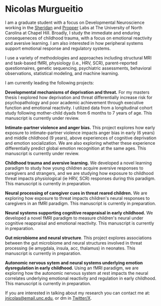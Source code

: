 #  **Nicolas Murgueitio**

I am a graduate student with a focus on Developmental Neuroscience working in the [Sheridan](https://circlelab.unc.edu/) and [Propper](https://beelab.web.unc.edu/) Labs at The University of North Carolina at Chapel Hill. Broadly, I study the immediate and enduring consequeneces of childhood trauma, with a focus on emotional reactivity and aversive learning. I am also interested in how peripheral systems support emotional response and regulatory systems. 

I use a variety of methodologies and approaches including structural MRI and task-based fMRI, physiology (i.e., HRV, SCR), parent-reported questionnaires, genetic sequencing, psychiatric assessments, behavioral observations, statistical modeling, and machine learning. 
    
I am currently leading the following projects: 

**Developmental mechanisms of deprivation and threat.** For my masters thesis I explored how deprivation and threat differentially increase risk for psychopathology and poor academic achievement through executive function and emotional reactivity. I utilized data from a longitudinal cohort study following mother-child dyads from 6 months to 7 years of age. This manuscript is currently under review.

**Intimate-partner violence and anger bias.** This project explores how early exposure to intimate-partner violence impacts anger bias in early (6 years) and middle childhood (9 years), above experiences of cognitive deprivation and emotion socialization. We are also exploring whether these experience differentially predict global emotion recognition at the same ages. This manuscript is currently under review. 

**Childhood trauma and aversive learning.** We developed a novel learning paradigm to study how young children acquire aversive responses to caregivers and strangers, and we are studying how exposure to childhood threat impacts physiological (ie HRV, SCR) responses during this paradigm. This manuscript is currently in preparation.

**Neural processing of caregiver cues in threat reared children.** We are exploring how exposure to threat impacts children's neural responses to caregivers in an fMRI paradigm. This manuscript is currently in preparation.

**Neural systems supporting cognitive reappraisal in early childhood.** We developed a novel fMRI paradigm to measure children's neural under cognitive reappraisal and emotional reactivity. This manuscript is currently in preparation.

**Gut microbiome and neural structure**. This project explores associations between the gut microbiome and neural structures involved in threat processing (ie amygdala, insula, acc, thalamus) in neonates. This manuscript is currently in preparation.

**Autonomic nervous sytem and neural systems underlying emotion dysregulation in early childhood.** Using an fMRI paradigm, we are exploring how the autonomic nervous system at rest impacts the neural correlates underlying emotional reactivity and regulation in early childhood. This manuscript is currently in preparation.

If you are interested in talking about my research you can contact me at: [jnicolas@email.unc.edu](mailto:jnicolas@email.unc.edu), or dm in [Twitter/X](https://twitter.com/jnmurgueitio). 
